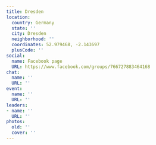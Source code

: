 ```yaml
---
title: Dresden
location:
  country: Germany
  state: ''
  city: Dresden
  neighborhood: ''
  coordinates: 52.979468, -2.143697
  plusCode: ''
social:
  name: Facebook page
  URL: https://www.facebook.com/groups/766727883464168
chat:
  name: ''
  URL: ''
event:
  name: ''
  URL: ''
leaders:
- name: ''
  URL: ''
photos:
  old: ''
  cover: ''
---
```


